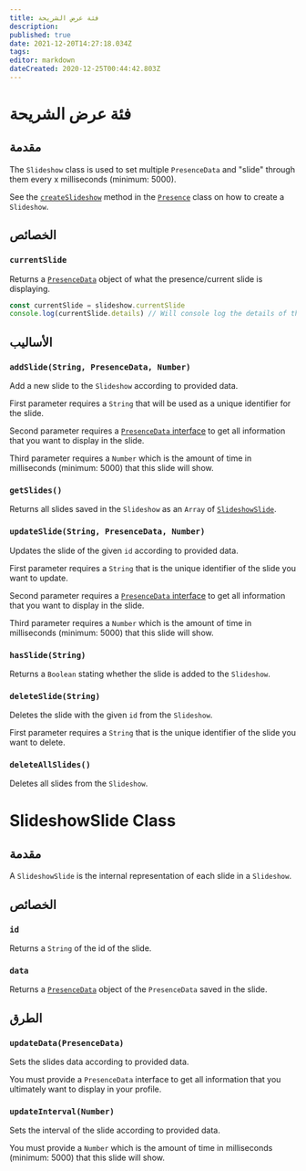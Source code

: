 ```yaml
---
title: فئة عرض الشريحة
description:
published: true
date: 2021-12-20T14:27:18.034Z
tags:
editor: markdown
dateCreated: 2020-12-25T00:44:42.803Z
---
```


# فئة عرض الشريحة

## مقدمة

The `Slideshow` class is used to set multiple `PresenceData` and "slide" through them every x milliseconds (minimum: 5000).

See the [`createSlideshow`](/dev/presence/class#createslideshow) method in the [`Presence`](/dev/presence/class) class on how to create a `Slideshow`.

## الخصائص

### `currentSlide`

Returns a [`PresenceData`](/dev/presence/class#presencedata-interface) object of what the presence/current slide is displaying.

```ts
const currentSlide = slideshow.currentSlide
console.log(currentSlide.details) // Will console log the details of the PresenceData
```

## الأساليب

### `addSlide(String, PresenceData, Number)`

Add a new slide to the `Slideshow` according to provided data.

First parameter requires a `String` that will be used as a unique identifier for the slide.

Second parameter requires a [`PresenceData` interface](/dev/presence/class#presencedata-interface) to get all information that you want to display in the slide.

Third parameter requires a `Number` which is the amount of time in milliseconds (minimum: 5000) that this slide will show.

### `getSlides()`

Returns all slides saved in the `Slideshow` as an `Array` of [`SlideshowSlide`](#slideshowslide-class).

### `updateSlide(String, PresenceData, Number)`

Updates the slide of the given `id` according to provided data.

First parameter requires a `String` that is the unique identifier of the slide you want to update.

Second parameter requires a [`PresenceData` interface](/dev/presence/class#presencedata-interface) to get all information that you want to display in the slide.

Third parameter requires a `Number` which is the amount of time in milliseconds (minimum: 5000) that this slide will show.

### `hasSlide(String)`

Returns a `Boolean` stating whether the slide is added to the `Slideshow`.

### `deleteSlide(String)`

Deletes the slide with the given `id` from the `Slideshow`.

First parameter requires a `String` that is the unique identifier of the slide you want to delete.

### `deleteAllSlides()`

Deletes all slides from the `Slideshow`.

# SlideshowSlide Class

## مقدمة

A `SlideshowSlide` is the internal representation of each slide in a `Slideshow`.

## الخصائص

### `id`

Returns a `String` of the id of the slide.

### `data`

Returns a [`PresenceData`](/dev/presence/class#presencedata-interface) object of the `PresenceData` saved in the slide.

## الطرق

### `updateData(PresenceData)`

Sets the slides data according to provided data.

You must provide a `PresenceData` interface to get all information that you ultimately want to display in your profile.

### `updateInterval(Number)`

Sets the interval of the slide according to provided data.

You must provide a `Number` which is the amount of time in milliseconds (minimum: 5000) that this slide will show.
